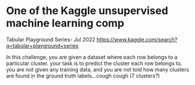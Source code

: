 # One of the Kaggle unsupervised machine learning comp
Tabular Playground Series- Jul 2022 https://www.kaggle.com/search?q=tabular+playground+series

In this challenge, you are given a dataset where each row belongs to a particular cluster. your task is to predict the cluster each row belongs to. you are not given any
training data, and you are not told how many clusters are found in the ground truth labels...cough cough (7 clusters?)

